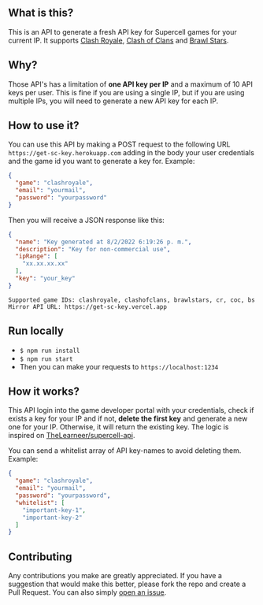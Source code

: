 ## What is this?

This is an API to generate a fresh API key for Supercell games for your current IP. It supports [Clash Royale](https://developer.clashroyale.com), [Clash of Clans](https://developer.clashofclans.com) and [Brawl Stars](https://developer.brawlstars.com).

## Why?

Those API's has a limitation of **one API key per IP** and a maximum of 10 API keys per user. This is fine if you are using a single IP, but if you are using multiple IPs, you will need to generate a new API key for each IP.

## How to use it?

You can use this API by making a POST request to the following URL `https://get-sc-key.herokuapp.com` adding in the body your user credentials and the game id you want to generate a key for. Example:
```json
{
  "game": "clashroyale",
  "email": "yourmail",
  "password": "yourpassword"
}
```
Then you will receive a JSON response like this: 
```json
{
  "name": "Key generated at 8/2/2022 6:19:26 p. m.",
  "description": "Key for non-commercial use",
  "ipRange": [
    "xx.xx.xx.xx"
  ],
  "key": "your_key"
}
```
    Supported game IDs: clashroyale, clashofclans, brawlstars, cr, coc, bs
    Mirror API URL: https://get-sc-key.vercel.app

## Run locally
- `$ npm run install`
- `$ npm run start`
- Then you can make your requests to `https://localhost:1234`

## How it works?

This API login into the game developer portal with your credentials, check if exists a key for your IP and if not, **delete the first key** and generate a new one for your IP. Otherwise, it will return the existing key. The logic is inspired on [TheLearneer/supercell-api](https://github.com/TheLearneer/supercell-api). 

You can send a whitelist array of API key-names to avoid deleting them. Example:
```json
{
  "game": "clashroyale",
  "email": "yourmail",
  "password": "yourpassword",
  "whitelist": [
    "important-key-1",
    "important-key-2"
  ]
}
```

## Contributing

Any contributions you make are greatly appreciated. If you have a suggestion that would make this better, please fork the repo and create a Pull Request. You can also simply [open an issue](https://github.com/marsigliadev/get-sc-key/issues/new).
